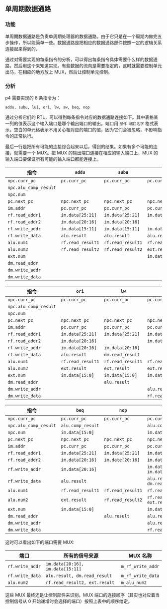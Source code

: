 ## 单周期数据通路

### 功能

单周期数据通路是负责单周期处理器的数据通路。由于它只是在一个周期内做完五步操作，所以能简单一些。数据通路是把相应的数据通路部件按照一定的逻辑关系连接起来得到的、

通过对需要实现的每条指令的分析，可以得出每条指令具体需要什么样的数据通路，然后用这个来知道实现。有些数据的流向是需要指定的，这时就需要控制单元出马，在相应的地方放上 MUX，然后让控制单元控制。

### 分析

p4 需要实现的 8 条指令为：

`addu, subu, lui, ori, lw, sw, beq, nop`

通过分析它们的 RTL，可以得到每条指令对应的数据通路连接如下。其中表格某一列的值表示这个输入端口是哪个输出端口的输出。端口用 `部件.端口名字` 格式表示。空白的单元格表示不用关心相对应的端口的值，因为它们会被忽略，不影响指令的正常执行。

最后一行是把所有可能的连接综合起来以后，得到的结果。如果有多个可能的连接，就需要一个 MUX。把 MUX 的输出端口连接在相应的输入端口上，MUX 的输入端口要保证所有可能的输入端口都能连接上。

指令 | `addu` | `subu` | `lui`
--- | --- | --- | ---
`npc.curr_pc` | `pc.curr_pc` | `pc.curr_pc` | `pc.curr_pc`
`npc.alu_comp_result` | | |
`npc.num` | | |
`pc.next_pc` | `npc.next_pc` | `npc.next_pc` | `npc.next_pc`
`im.addr` | `pc.curr_pc` | `pc.curr_pc` | `pc.curr_pc`
`rf.read_addr1` | `im.data[25:21]` | `im.data[25:21]` | `im.data[25:21]`
`rf.read_addr2` | `im.data[20:16]` | `im.data[20:16]` |
`rf.write_addr` | `im.data[15:11]` | `im.data[15:11]` | `im.data[20:16]`
`rf.write_data` | `alu.result` | `alu.result` | `alu.result`
`alu.num1` | `rf.read_result1` | `rf.read_result1` | `rf.read_result1`
`alu.num2` | `rf.read_result2` | `rf.read_result2` | `ext.result`
`ext.num` | | | `im.data[15:0]`
`dm.read_addr` | | |
`dm.write_addr` | | |
`dm.write_data` | | |

指令 | `ori` | `lw` | `sw`
--- | --- | --- | ---
`npc.curr_pc` | `pc.curr_pc` | `pc.curr_pc` | `pc.curr_pc`
`npc.alu_comp_result` | | |
`npc.num` | | |
`pc.next_pc` | `npc.next_pc` | `npc.next_pc` | `npc.next_pc`
`im.addr` | `pc.curr_pc` | `pc.curr_pc` | `pc.curr_pc`
`rf.read_addr1` | `im.data[25:21]` | `im.data[25:21]` | `im.data[25:21]`
`rf.read_addr2` | `im.data[20:16]` | | `im.data[20:16]`
`rf.write_addr` | `im.data[20:16]` | `im.data[20:16]` |
`rf.write_data` | `alu.result` | `dm.read_result` |
`alu.num1` | `rf.read_result1` | `rf.read_result1` | `rf.read_result1`
`alu.num2` | `ext.result` | `ext.result` | `ext.result`
`ext.num` | `im.data[15:0]` | `im.data[15:0]` | `im.data[15:0]`
`dm.read_addr` | | `alu.result` |
`dm.write_addr` | | | `alu.result`
`dm.write_data` | | | `rf.read_result2`

指令 | `beq` | `nop` | 综合
--- | --- | --- | ---
`npc.curr_pc` | `pc.curr_pc` | `pc.curr_pc` | `pc.curr_pc`
`npc.alu_comp_result` | `alu.comp_result` | | `alu.comp_result`
`npc.num` | `im.data[15:0]` | | `im.data[15:0]`
`pc.next_pc` | `npc.next_pc` | `npc.next_pc` | `npc.next_pc`
`im.addr` | `pc.curr_pc` | `pc.curr_pc` | `pc.curr_pc`
`rf.read_addr1` | `im.data[25:21]` | `im.data[25:21]` | `im.data[25:21]`
`rf.read_addr2` | `im.data[20:16]` | `im.date[20:16]` | `im.data[20:16]`
`rf.write_addr` | `im.data[20:16]` | | `im.data[20:16], im.data[15:11]`
`rf.write_data` | `alu.result` | | `alu.result, dm.read_result`
`alu.num1` | `rf.read_result1` | `rf.read_result1` | `rf.read_result1`
`alu.num2` | `ext.result` | `rf.read_result2` | `rf.read_result2, ext.result`
`ext.num` | `im.data[15:0]` | | `im.data[15:0]`
`dm.read_addr` | | `alu.result` | `alu.result`
`dm.write_addr` | | | `alu.result`
`dm.write_data` | | | `rf.read_result2`

这时可以看出如下的端口需要 MUX:

端口 | 所有的信号来源 | MUX 名称
--- | --- | ---
`rf.write_addr` | `im.data[20:16], im.data[15:11]` | `m_rf_write_addr` 
`rf.write_data` | `alu.result, dm.read_result` | `m_rf_write_data` 
`alu.num2` | `rf.read_result2, ext.result` | `m_alu_num2` 

这些 MUX 最终还是让控制部件来识别。MUX 端口的连接顺序（其实也对应着当控制信号从 0 开始递增时会选择的端口）按照上表中的顺序给定。

